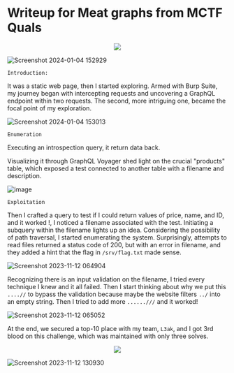 # Writeup for  Meat graphs from MCTF Quals 
<p align="center">
  
<img src="https://github.com/Yazan03/CTF-writeups/assets/94278827/ec394e9e-243c-4048-836f-2c89e4830289" />

</p>

![Screenshot 2024-01-04 152929](https://github.com/Yazan03/xss/assets/94278827/ab292890-e317-40f9-a16b-9c996c49e88f)

```Introduction:```

It was a static web page, then I started exploring. Armed with Burp Suite, my journey began with intercepting requests and uncovering a GraphQL endpoint within two requests. The second, more intriguing one, became the focal point of my exploration.

![Screenshot 2024-01-04 153013](https://github.com/Yazan03/xss/assets/94278827/8311f3e4-e361-4db2-adeb-d3efe86acd12)

```Enumeration```

Executing an introspection query, it return data back.



Visualizing it through GraphQL Voyager shed light on the crucial "products" table, which exposed a test connected to another table with a filename and description.

![image](https://github.com/Yazan03/xss/assets/94278827/251e505f-8521-40e3-b726-1867cfcf71ba)

```Exploitation```

Then I crafted a query to test if I could return values of price, name, and ID, and it worked !, I noticed a filename associated with the test. Initiating a subquery within the filename lights up an idea. Considering the possibility of path traversal, I started enumerating the system. Surprisingly, attempts to read files returned a status code of 200, but with an error in filename, and they added a hint that the flag in ```/srv/flag.txt``` made sense.

![Screenshot 2023-11-12 064904](https://github.com/Yazan03/CTF-writeups/assets/94278827/bfe7ece5-e72a-49e2-a340-475d15ff2dfa)

Recognizing there is an input validation on the filename, I tried every technique I knew and it all failed. Then I start thinking about why we put this ```....//``` to bypass the validation because maybe the website filters ```../``` into an empty string. Then I tried to add more ```......///``` and it worked!

![Screenshot 2023-11-12 065052](https://github.com/Yazan03/CTF-writeups/assets/94278827/f222a5f8-668e-4ad1-8611-59e2e7a1ed88)

At the end, we secured a top-10 place with my team, ```L3ak```, and I got 3rd blood on this challenge, which was maintained with only three solves.

<p align="center">
  
<img src="https://github.com/Yazan03/CTF-writeups/assets/94278827/7740d1cd-78fc-41f3-830f-2516ef110d35" />

</p>

![Screenshot 2023-11-12 130930](https://github.com/Yazan03/CTF-writeups/assets/94278827/0d4ff5c5-6f55-4b1d-aef9-e3ee976eca66)

